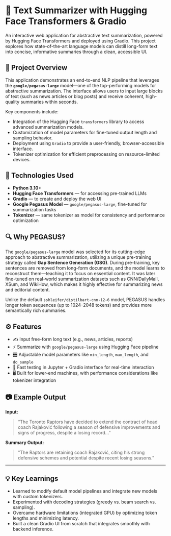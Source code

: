 # 🧠 Text Summarizer with Hugging Face Transformers & Gradio

An interactive web application for abstractive text summarization, powered by Hugging Face Transformers and deployed using Gradio. This project explores how state-of-the-art language models can distill long-form text into concise, informative summaries through a clean, accessible UI.

## 🚀 Project Overview

This application demonstrates an end-to-end NLP pipeline that leverages the **`google/pegasus-large`** model—one of the top-performing models for abstractive summarization. The interface allows users to input large blocks of text (such as news articles or blog posts) and receive coherent, high-quality summaries within seconds.

Key components include:

- Integration of the Hugging Face `transformers` library to access advanced summarization models.
- Customization of model parameters for fine-tuned output length and sampling behavior.
- Deployment using `Gradio` to provide a user-friendly, browser-accessible interface.
- Tokenizer optimization for efficient preprocessing on resource-limited devices.

## 🧰 Technologies Used

- **Python 3.10+**
- **Hugging Face Transformers** — for accessing pre-trained LLMs
- **Gradio** — to create and deploy the web UI
- **Google Pegasus Model** — `google/pegasus-large`, fine-tuned for summarization tasks
- **Tokenizer** — same tokenizer as model for consistency and performance optimization

## 🔍 Why PEGASUS?

The `google/pegasus-large` model was selected for its cutting-edge approach to abstractive summarization, utilizing a unique pre-training strategy called **Gap Sentence Generation (GSG)**. During pre-training, key sentences are removed from long-form documents, and the model learns to reconstruct them—teaching it to focus on essential content. It was later fine-tuned on real-world summarization datasets such as CNN/DailyMail, XSum, and WikiHow, which makes it highly effective for summarizing news and editorial content.

Unlike the default `sshleifer/distilbart-cnn-12-6` model, PEGASUS handles longer token sequences (up to 1024–2048 tokens) and provides more semantically rich summaries.

## ⚙️ Features

- ✍️ Input free-form long text (e.g., news, articles, reports)
- ⚡ Summarize with `google/pegasus-large` using Hugging Face pipeline
- 🎛️ Adjustable model parameters like `min_length`, `max_length`, and `do_sample`
- 🧪 Fast testing in Jupyter + Gradio interface for real-time interaction
- 🖥️ Built for lower-end machines, with performance considerations like tokenizer integration

## 📷 Example Output

**Input:**

> “The Toronto Raptors have decided to extend the contract of head coach Rajaković following a season of defensive improvements and signs of progress, despite a losing record…”

**Summary Output:**

> "The Raptors are retaining coach Rajaković, citing his strong defensive schemes and potential despite recent losing seasons."

---

## 💡 Key Learnings
- Learned to modify default model pipelines and integrate new models with custom tokenizers.
- Experimented with decoding strategies (greedy vs. beam search vs. sampling).
- Overcame hardware limitations (integrated GPU) by optimizing token lengths and minimizing latency.
- Built a clean Gradio UI from scratch that integrates smoothly with backend inference.
